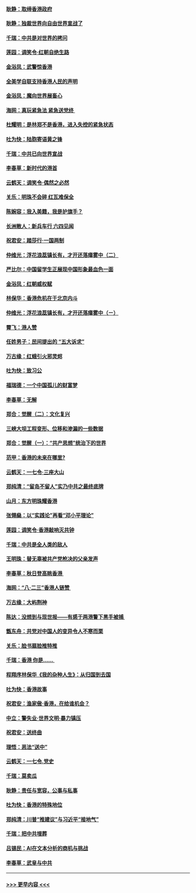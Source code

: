 #### [耿静：取缔香港政府](../pages/nsc993/n11494218.md?t=09030433) 
#### [耿静：独裁世界向自由世界宣战了](../pages/nsc993/n11494190.md?t=09030433) 
#### [千瑞：中共是对世界的拷问](../pages/nsc993/n11493021.md?t=09030433) 
#### [莲园：调笑令‧红朝自绝生路](../pages/nsc993/n11493011.md?t=09030433) 
#### [金浴凤：武警惊香港](../pages/nsc993/n11492994.md?t=09030433) 
#### [全美学自联支持香港人民的声明](../pages/nsc993/n11492630.md?t=09030433) 
#### [金浴凤：魔向世界展畜心](../pages/nsc993/n11492599.md?t=09030433) 
#### [海网：真玩紧急法 紧急送党终 ](../pages/nsc993/n11492535.md?t=09030433) 
#### [杜耀明：是林郑不是香港，进入失控的紧急状态](../pages/nsc993/n11491420.md?t=09030433) 
#### [吐为快：陆胞寄语黄之锋](../pages/nsc993/n11491117.md?t=09030433) 
#### [千瑞：中共已向世界宣战](../pages/nsc993/n11490123.md?t=09030433) 
#### [李春草：新时代的港首](../pages/nsc993/n11489864.md?t=09030433) 
#### [云鹤天：调笑令·偶然之必然](../pages/nsc993/n11489701.md?t=09030433) 
#### [关乐：明珠不会碎 红瓦难保全](../pages/nsc993/n11489647.md?t=09030433) 
#### [陈婉容：我入美籍，我是护旗手？](../pages/nsc993/n11487908.md?t=09030433) 
#### [长洲散人：新兵车行 六四见闻](../pages/nsc993/n11487729.md?t=09030433) 
#### [祝君安：踏莎行‧一国两制](../pages/nsc993/n11487699.md?t=09030433) 
#### [仲维光：浮花浪蕊镇长有，才开还落瘴雾中（二）](../pages/nsc993/n11483286.md?t=09030433) 
#### [严比尔：中国留学生正展现中国形象最血色一面](../pages/nsc993/n11485145.md?t=09030433) 
#### [金浴凤：红朝威权赋](../pages/nsc993/n11485191.md?t=09030433) 
#### [林保华：香港危机在于北京内斗](../pages/nsc993/n11484593.md?t=09030433) 
#### [仲维光：浮花浪蕊镇长有，才开还落瘴雾中（ㄧ）](../pages/nsc993/n11483259.md?t=09030433) 
#### [霄飞：港人赞](../pages/nsc993/n11482957.md?t=09030433) 
#### [任姓男子：民间提出的 “五大诉求”](../pages/nsc993/n11482897.md?t=09030433) 
#### [万古缘：红蛾引火邪灵烬](../pages/nsc993/n11482886.md?t=09030433) 
#### [吐为快：致习公](../pages/nsc993/n11482867.md?t=09030433) 
#### [福瑞德：一个中国孤儿的财富梦](../pages/nsc993/n11482817.md?t=09030433) 
#### [李春草：无解](../pages/nsc993/n11482791.md?t=09030433) 
#### [郑合：觉醒（二）：文化复兴](../pages/nsc993/n11478025.md?t=09030433) 
#### [三峡大坝工程变形、位移和渗漏的一些数据](../pages/nsc993/n11478232.md?t=09030433) 
#### [郑合：觉醒（一）：“共产思想”统治下的世界](../pages/nsc993/n11477663.md?t=09030433) 
#### [范甲：香港的未来在哪里?](../pages/nsc993/n11477249.md?t=09030433) 
#### [云鹤天：一七令·三座大山](../pages/nsc993/n11477192.md?t=09030433) 
#### [郑纯清：“留岛不留人”实乃中共之最终底牌](../pages/nsc993/n11476160.md?t=09030433) 
#### [山月：东方明珠耀香港](../pages/nsc993/n11476077.md?t=09030433) 
#### [张翎燊：以“实践论”再看“邓小平理论”](../pages/nsc993/n11475733.md?t=09030433) 
#### [莲园：调笑令‧香港敲响灭共钟](../pages/nsc993/n11475723.md?t=09030433) 
#### [千瑞：中共是全人类的敌人](../pages/nsc993/n11475329.md?t=09030433) 
#### [王明珠：替无辜被共产党枪决的父亲发声](../pages/nsc993/n11474570.md?t=09030433) 
#### [李春草：秋日登高眺香港 ](../pages/nsc993/n11474491.md?t=09030433) 
#### [海网：“八·二三”香港人链赞 ](../pages/nsc993/n11474538.md?t=09030433) 
#### [万古缘：大屿荆神](../pages/nsc993/n11474401.md?t=09030433) 
#### [陈达：没想到与现世报——有感于两港警下黑手被捕 ](../pages/nsc993/n11472557.md?t=09030433) 
#### [甑东舟：共党对中国人的变异令人不寒而栗](../pages/nsc993/n11472496.md?t=09030433) 
#### [关乐：脸书扇脸推特推](../pages/nsc993/n11472488.md?t=09030433) 
#### [千瑞：香港  你是…… ](../pages/nsc993/n11472459.md?t=09030433) 
#### [程翔序林保华《我的杂种人生》：从归国到去国](../pages/nsc993/n11472369.md?t=09030433) 
#### [吐为快：香港故事](../pages/nsc993/n11471931.md?t=09030433) 
#### [祝君安：渔家傲‧香港，在给谁机会？](../pages/nsc993/n11469718.md?t=09030433) 
#### [中立：警失业‧世界文明‧暴力镇压](../pages/nsc993/n11467566.md?t=09030433) 
#### [祝君安：送终曲](../pages/nsc993/n11467546.md?t=09030433) 
#### [理悟：恶法“送中”](../pages/nsc993/n11467290.md?t=09030433) 
#### [云鹤天：一七令.党史](../pages/nsc993/n11464122.md?t=09030433) 
#### [千瑞：莫卖瓜](../pages/nsc993/n11463014.md?t=09030433) 
#### [耿静：责任与宽容，公事与私事](../pages/nsc993/n11462810.md?t=09030433) 
#### [吐为快：香港的特殊地位](../pages/nsc993/n11462562.md?t=09030433) 
#### [郑纯清：川普“推建议”与习近平“接地气”](../pages/nsc993/n11461683.md?t=09030433) 
#### [千瑞：把中共埋葬](../pages/nsc993/n11461658.md?t=09030433) 
#### [吕锡民：AI在文本分析的商机与挑战](../pages/nsc993/n11460607.md?t=09030433) 
#### [李春草：武皇与中共](../pages/nsc993/n11460589.md?t=09030433) 

----
#### [ >>> 更早内容 <<< ](../indexes/nsc993-earlier.md)
